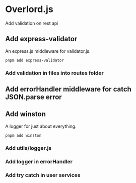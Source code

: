 # Overlord.js
Add validation on rest api

## Add express-validator
 An express.js middleware for validator.js. 
```
pnpm add express-validator
```

### Add validation in files into routes folder

## Add errorHandler middleware for catch JSON.parse error

## Add winston
A logger for just about everything.
```
pnpm add winston
```
### Add utils/logger.js
### Add logger in errorHandler
### Add try catch in user services

